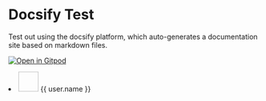 # Docsify Test

Test out using the docsify platform, which auto-generates a documentation site based on markdown files.

[![Open in Gitpod](https://gitpod.io/button/open-in-gitpod.svg)](https://gitpod.io/#github.com/neontuts/docsify-test)

<div id="usersList">
  <li v-for="user in users" :key="user.username">
    <img :src="user.avatar" width="40px" height="40px" />
    <a :href="'#/journeys/' + user.username">{{ user.name }}</a>
  </li>
</div>

<script>
  new Vue({
    el: '#usersList',
    data: function() {
      return {
        users: null,
      };
    },
    created: function() {
      fetch("Data.json")
        .then(res => res.json())
        .then(data => (this.users = data))
        .catch(err => console.log(err));
    }
  });
</script>
